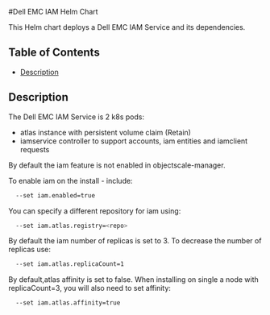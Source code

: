 #Dell EMC IAM  Helm Chart

This Helm chart deploys a Dell EMC IAM Service and its dependencies.

## Table of Contents

* [Description](#description)

## Description

The Dell EMC IAM Service is 2 k8s pods:
- atlas instance with persistent volume claim (Retain)
- iamservice controller to support accounts,  iam entities and iamclient requests

By default the iam feature is not enabled in objectscale-manager.

To enable iam on the install - include:
```bash
  --set iam.enabled=true
```


You can specify a different repository for iam using:
```bash
  --set iam.atlas.registry=<repo>
```



By default the iam number of replicas is set to 3.
To decrease the number of replicas use:
```bash
  --set iam.atlas.replicaCount=1
```

By default,atlas affinity is set to false. When installing on single a node with replicaCount=3, you will also need to set affinity:
```bash
  --set iam.atlas.affinity=true
```


